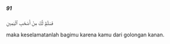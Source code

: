 ##### 91

<span class="ayah">فَسَلَٰمٌۭ لَّكَ مِنْ أَصْحَٰبِ ٱلْيَمِينِ</span>

<span class="ayah_translation">maka keselamatanlah bagimu karena kamu dari golongan kanan.</span>
